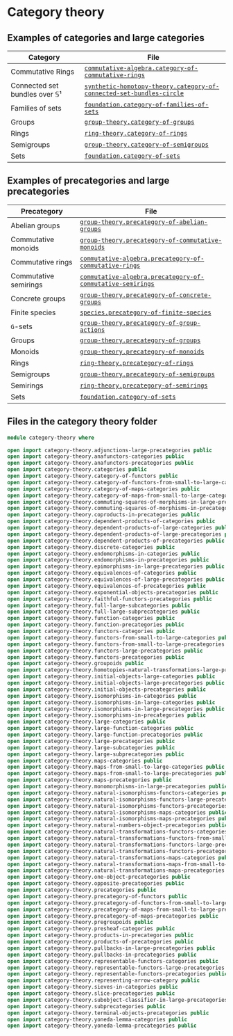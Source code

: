 # Category theory

## Examples of categories and large categories

| Category                      | File                                                                                                                                          |
| ----------------------------- | --------------------------------------------------------------------------------------------------------------------------------------------- |
| Commutative Rings             | [`commutative-algebra.category-of-commutative-rings`](commutative-algebra.category-of-commutative-rings.md)                                   |
| Connected set bundles over 𝕊¹ | [`synthetic-homotopy-theory.category-of-connected-set-bundles-circle`](synthetic-homotopy-theory.category-of-connected-set-bundles-circle.md) |
| Families of sets              | [`foundation.category-of-families-of-sets`](foundation.category-of-families-of-sets.md)                                                       |
| Groups                        | [`group-theory.category-of-groups`](group-theory.category-of-groups.md)                                                                       |
| Rings                         | [`ring-theory.category-of-rings`](ring-theory.category-of-rings.md)                                                                           |
| Semigroups                    | [`group-theory.category-of-semigroups`](group-theory.category-of-semigroups.md)                                                               |
| Sets                          | [`foundation.category-of-sets`](foundation.category-of-sets.md)                                                                               |

## Examples of precategories and large precategories

| Precategory           | File                                                                                                                      |
| --------------------- | ------------------------------------------------------------------------------------------------------------------------- |
| Abelian groups        | [`group-theory.precategory-of-abelian-groups`](group-theory.precategory-of-abelian-groups.md)                             |
| Commutative monoids   | [`group-theory.precategory-of-commutative-monoids`](group-theory.precategory-of-commutative-monoids.md)                   |
| Commutative rings     | [`commutative-algebra.precategory-of-commutative-rings`](commutative-algebra.precategory-of-commutative-rings.md)         |
| Commutative semirings | [`commutative-algebra.precategory-of-commutative-semirings`](commutative-algebra.precategory-of-commutative-semirings.md) |
| Concrete groups       | [`group-theory.precategory-of-concrete-groups`](group-theory.precategory-of-concrete-groups.md)                           |
| Finite species        | [`species.precategory-of-finite-species`](species.precategory-of-finite-species.md)                                       |
| `G`-sets              | [`group-theory.precategory-of-group-actions`](group-theory.precategory-of-group-actions.md)                               |
| Groups                | [`group-theory.precategory-of-groups`](group-theory.precategory-of-groups.md)                                             |
| Monoids               | [`group-theory.precategory-of-monoids`](group-theory.precategory-of-monoids.md)                                           |
| Rings                 | [`ring-theory.precategory-of-rings`](ring-theory.precategory-of-rings.md)                                                 |
| Semigroups            | [`group-theory.precategory-of-semigroups`](group-theory.precategory-of-semigroups.md)                                     |
| Semirings             | [`ring-theory.precategory-of-semirings`](ring-theory.precategory-of-semirings.md)                                         |
| Sets                  | [`foundation.category-of-sets`](foundation.category-of-sets.md)                                                           |

## Files in the category theory folder

```agda
module category-theory where

open import category-theory.adjunctions-large-precategories public
open import category-theory.anafunctors-categories public
open import category-theory.anafunctors-precategories public
open import category-theory.categories public
open import category-theory.category-of-functors public
open import category-theory.category-of-functors-from-small-to-large-categories public
open import category-theory.category-of-maps-categories public
open import category-theory.category-of-maps-from-small-to-large-categories public
open import category-theory.commuting-squares-of-morphisms-in-large-precategories public
open import category-theory.commuting-squares-of-morphisms-in-precategories public
open import category-theory.coproducts-in-precategories public
open import category-theory.dependent-products-of-categories public
open import category-theory.dependent-products-of-large-categories public
open import category-theory.dependent-products-of-large-precategories public
open import category-theory.dependent-products-of-precategories public
open import category-theory.discrete-categories public
open import category-theory.endomorphisms-in-categories public
open import category-theory.endomorphisms-in-precategories public
open import category-theory.epimorphisms-in-large-precategories public
open import category-theory.equivalences-of-categories public
open import category-theory.equivalences-of-large-precategories public
open import category-theory.equivalences-of-precategories public
open import category-theory.exponential-objects-precategories public
open import category-theory.faithful-functors-precategories public
open import category-theory.full-large-subcategories public
open import category-theory.full-large-subprecategories public
open import category-theory.function-categories public
open import category-theory.function-precategories public
open import category-theory.functors-categories public
open import category-theory.functors-from-small-to-large-categories public
open import category-theory.functors-from-small-to-large-precategories public
open import category-theory.functors-large-precategories public
open import category-theory.functors-precategories public
open import category-theory.groupoids public
open import category-theory.homotopies-natural-transformations-large-precategories public
open import category-theory.initial-objects-large-categories public
open import category-theory.initial-objects-large-precategories public
open import category-theory.initial-objects-precategories public
open import category-theory.isomorphisms-in-categories public
open import category-theory.isomorphisms-in-large-categories public
open import category-theory.isomorphisms-in-large-precategories public
open import category-theory.isomorphisms-in-precategories public
open import category-theory.large-categories public
open import category-theory.large-function-categories public
open import category-theory.large-function-precategories public
open import category-theory.large-precategories public
open import category-theory.large-subcategories public
open import category-theory.large-subprecategories public
open import category-theory.maps-categories public
open import category-theory.maps-from-small-to-large-categories public
open import category-theory.maps-from-small-to-large-precategories public
open import category-theory.maps-precategories public
open import category-theory.monomorphisms-in-large-precategories public
open import category-theory.natural-isomorphisms-functors-categories public
open import category-theory.natural-isomorphisms-functors-large-precategories public
open import category-theory.natural-isomorphisms-functors-precategories public
open import category-theory.natural-isomorphisms-maps-categories public
open import category-theory.natural-isomorphisms-maps-precategories public
open import category-theory.natural-numbers-object-precategories public
open import category-theory.natural-transformations-functors-categories public
open import category-theory.natural-transformations-functors-from-small-to-large-precategories public
open import category-theory.natural-transformations-functors-large-precategories public
open import category-theory.natural-transformations-functors-precategories public
open import category-theory.natural-transformations-maps-categories public
open import category-theory.natural-transformations-maps-from-small-to-large-precategories public
open import category-theory.natural-transformations-maps-precategories public
open import category-theory.one-object-precategories public
open import category-theory.opposite-precategories public
open import category-theory.precategories public
open import category-theory.precategory-of-functors public
open import category-theory.precategory-of-functors-from-small-to-large-precategories public
open import category-theory.precategory-of-maps-from-small-to-large-precategories public
open import category-theory.precategory-of-maps-precategories public
open import category-theory.pregroupoids public
open import category-theory.presheaf-categories public
open import category-theory.products-in-precategories public
open import category-theory.products-of-precategories public
open import category-theory.pullbacks-in-large-precategories public
open import category-theory.pullbacks-in-precategories public
open import category-theory.representable-functors-categories public
open import category-theory.representable-functors-large-precategories public
open import category-theory.representable-functors-precategories public
open import category-theory.representing-arrow-category public
open import category-theory.sieves-in-categories public
open import category-theory.slice-precategories public
open import category-theory.subobject-classifier-in-large-precategories public
open import category-theory.subprecategories public
open import category-theory.terminal-objects-precategories public
open import category-theory.yoneda-lemma-categories public
open import category-theory.yoneda-lemma-precategories public
```

